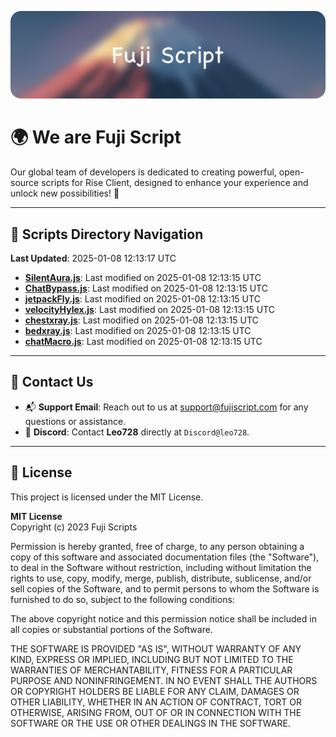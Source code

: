 ![Banner](.github/b.webp)

# 🌍 **We are Fuji Script**

Our global team of developers is dedicated to creating powerful, open-source scripts for Rise Client, designed to enhance your experience and unlock new possibilities! 🌟

---
<!-- SCRIPTS_NAVIGATION_START -->
## 📂 **Scripts Directory Navigation**

**Last Updated**: 2025-01-08 12:13:17 UTC

- **[SilentAura.js](scripts/SilentAura.js)**: Last modified on 2025-01-08 12:13:15 UTC
- **[ChatBypass.js](scripts/ChatBypass.js)**: Last modified on 2025-01-08 12:13:15 UTC
- **[jetpackFly.js](scripts/jetpackFly.js)**: Last modified on 2025-01-08 12:13:15 UTC
- **[velocityHylex.js](scripts/velocityHylex.js)**: Last modified on 2025-01-08 12:13:15 UTC
- **[chestxray.js](scripts/chestxray.js)**: Last modified on 2025-01-08 12:13:15 UTC
- **[bedxray.js](scripts/bedxray.js)**: Last modified on 2025-01-08 12:13:15 UTC
- **[chatMacro.js](scripts/chatMacro.js)**: Last modified on 2025-01-08 12:13:15 UTC

<!-- SCRIPTS_NAVIGATION_END -->

---

## 💬 **Contact Us**  
- 📬 **Support Email**: Reach out to us at [support@fujiscript.com](mailto:support@fujiscript.com) for any questions or assistance.  
- 💬 **Discord**: Contact **Leo728** directly at `Discord@leo728`.

---

## 📜 **License**

This project is licensed under the MIT License.  

**MIT License**  
Copyright (c) 2023 Fuji Scripts  

Permission is hereby granted, free of charge, to any person obtaining a copy of this software and associated documentation files (the "Software"), to deal in the Software without restriction, including without limitation the rights to use, copy, modify, merge, publish, distribute, sublicense, and/or sell copies of the Software, and to permit persons to whom the Software is furnished to do so, subject to the following conditions:  

The above copyright notice and this permission notice shall be included in all copies or substantial portions of the Software.  

THE SOFTWARE IS PROVIDED "AS IS", WITHOUT WARRANTY OF ANY KIND, EXPRESS OR IMPLIED, INCLUDING BUT NOT LIMITED TO THE WARRANTIES OF MERCHANTABILITY, FITNESS FOR A PARTICULAR PURPOSE AND NONINFRINGEMENT. IN NO EVENT SHALL THE AUTHORS OR COPYRIGHT HOLDERS BE LIABLE FOR ANY CLAIM, DAMAGES OR OTHER LIABILITY, WHETHER IN AN ACTION OF CONTRACT, TORT OR OTHERWISE, ARISING FROM, OUT OF OR IN CONNECTION WITH THE SOFTWARE OR THE USE OR OTHER DEALINGS IN THE SOFTWARE.  
